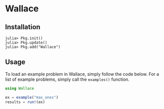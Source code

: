 # Wallace

## Installation

    julia> Pkg.init()
    julia> Pkg.update()
    julia> Pkg.add("Wallace")

## Usage
To load an example problem in Wallace, simply follow the code below. For a list of example problems, simply call the `examples()` function.

```julia
using Wallace

ex = example("max_ones")
results = run!(ex)
```
